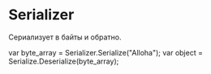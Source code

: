 # Serializer
Сериализует в байты и обратно.

var byte_array = Serializer.Serialize("Alloha");
var object = Serialize.Deserialize<string>(byte_array);
